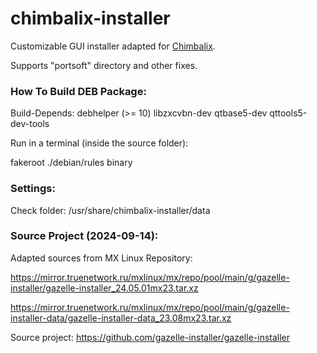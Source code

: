 chimbalix-installer
============

Customizable GUI installer adapted for [Chimbalix](https://github.com/Shedou/Chimbalix).

Supports "portsoft" directory and other fixes.

### How To Build DEB Package:
Build-Depends: debhelper (>= 10) libzxcvbn-dev qtbase5-dev qttools5-dev-tools

Run in a terminal (inside the source folder):

fakeroot ./debian/rules binary

### Settings:
Check folder: /usr/share/chimbalix-installer/data

### Source Project (2024-09-14):

Adapted sources from MX Linux Repository:

https://mirror.truenetwork.ru/mxlinux/mx/repo/pool/main/g/gazelle-installer/gazelle-installer_24.05.01mx23.tar.xz

https://mirror.truenetwork.ru/mxlinux/mx/repo/pool/main/g/gazelle-installer-data/gazelle-installer-data_23.08mx23.tar.xz

Source project:
https://github.com/gazelle-installer/gazelle-installer
